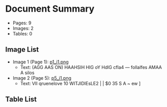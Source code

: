 # Document Summary

- Pages: 9
- Images: 2
- Tables: 0

## Image List

- Image 1 (Page 1): [p1_i1.png](pdf_images/p1_i1.png)
  - Text: (AGG AAS ON)
HAAHSIH HIG oY HdlG cfla4 — follalfes
AMAA A silos
- Image 2 (Page 5): [p5_i1.png](pdf_images/p5_i1.png)
  - Text: VII qruenelove 10 WITJIDIEsLE2
| | $0 35
S A
~ ew ]

## Table List

